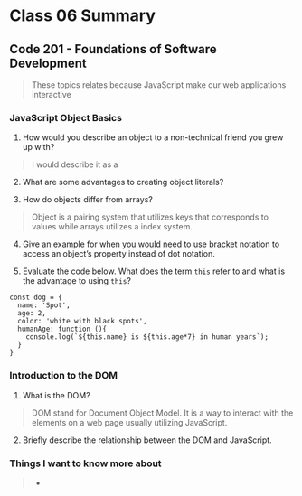 # Class 06 Summary
## Code 201 - Foundations of Software Development

> These topics relates because JavaScript make our web applications interactive

### JavaScript Object Basics
1. How would you describe an object to a non-technical friend you grew up with?
  > I would describe it as a
2. What are some advantages to creating object literals?
  > 
3. How do objects differ from arrays?
  > Object is a pairing system that utilizes keys that corresponds to values while arrays utilizes a index system.
4. Give an example for when you would need to use bracket notation to access an object’s property instead of dot notation.
  > 
5. Evaluate the code below. What does the term `this` refer to and what is the advantage to using `this`?
  > 
  ```
  const dog = {
    name: 'Spot',
    age: 2,
    color: 'white with black spots',
    humanAge: function (){
      console.log(`${this.name} is ${this.age*7} in human years`);
    }
  }
  ```

### Introduction to the DOM
1. What is the DOM?
  > DOM stand for Document Object Model. It is a way to interact with the elements on a web page usually utilizing JavaScript.
2. Briefly describe the relationship between the DOM and JavaScript.
  > 

### Things I want to know more about
  > * 